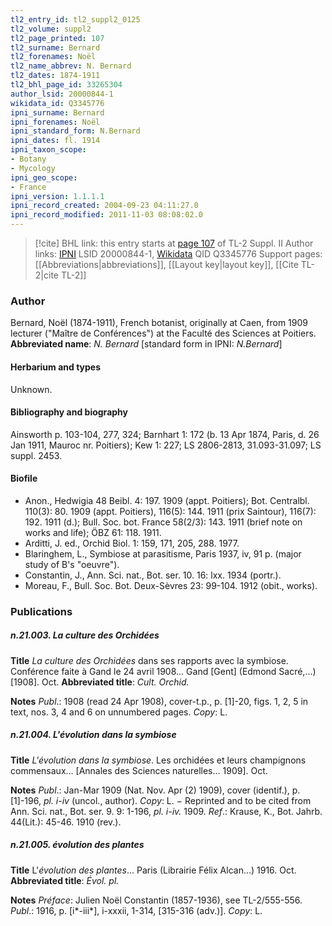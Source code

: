 ```yaml
---
tl2_entry_id: tl2_suppl2_0125
tl2_volume: suppl2
tl2_page_printed: 107
tl2_surname: Bernard
tl2_forenames: Noël
tl2_name_abbrev: N. Bernard
tl2_dates: 1874-1911
tl2_bhl_page_id: 33265304
author_lsid: 20000844-1
wikidata_id: Q3345776
ipni_surname: Bernard
ipni_forenames: Noël
ipni_standard_form: N.Bernard
ipni_dates: fl. 1914
ipni_taxon_scope:
- Botany
- Mycology
ipni_geo_scope:
- France
ipni_version: 1.1.1.1
ipni_record_created: 2004-09-23 04:11:27.0
ipni_record_modified: 2011-11-03 08:08:02.0
---
```


> [!cite] BHL link: this entry starts at [page 107](https://www.biodiversitylibrary.org/page/33265304) of TL-2 Suppl. II
> Author links: [IPNI](https://www.ipni.org/a/20000844-1) LSID 20000844-1, [Wikidata](https://www.wikidata.org/wiki/Q3345776) QID Q3345776
> Support pages: [[Abbreviations|abbreviations]], [[Layout key|layout key]], [[Cite TL-2|cite TL-2]]

### Author

Bernard, Noël (1874-1911), French botanist, originally at Caen, from 1909 lecturer ("Maître de Conférences") at the Faculté des Sciences at Poitiers. 
**Abbreviated name**: *N. Bernard* \[standard form in IPNI: *N.Bernard*\]

#### Herbarium and types

Unknown.

#### Bibliography and biography

Ainsworth p. 103-104, 277, 324; Barnhart 1: 172 (b. 13 Apr 1874, Paris, d. 26 Jan 1911, Mauroc nr. Poitiers); Kew 1: 227; LS 2806-2813, 31.093-31.097; LS suppl. 2453.

#### Biofile

- Anon., Hedwigia 48 Beibl. 4: 197. 1909 (appt. Poitiers); Bot. Centralbl. 110(3): 80. 1909 (appt. Poitiers), 116(5): 144. 1911 (prix Saintour), 116(7): 192. 1911 (d.); Bull. Soc. bot. France 58(2/3): 143. 1911 (brief note on works and life); ÖBZ 61: 118. 1911.
- Arditti, J. ed., Orchid Biol. 1: 159, 171, 205, 288. 1977.
- Blaringhem, L., Symbiose at parasitisme, Paris 1937, iv, 91 p. (major study of B's "oeuvre").
- Constantin, J., Ann. Sci. nat., Bot. ser. 10. 16: lxx. 1934 (portr.).
- Moreau, F., Bull. Soc. Bot. Deux-Sèvres 23: 99-104. 1912 (obit., works).

### Publications

##### n.21.003. La culture des Orchidées

**Title**
*La culture des Orchidées* dans ses rapports avec la symbiose. Conférence faite à Gand le 24 avril 1908... Gand \[Gent\] (Edmond Sacré,...) \[1908\]. Oct.
**Abbreviated title**: *Cult. Orchid.*

**Notes**
*Publ*.: 1908 (read 24 Apr 1908), cover-t.p., p. \[1\]-20, figs. 1, 2, 5 in text, nos. 3, 4 and 6 on unnumbered pages. *Copy*: L.

##### n.21.004. L'évolution dans la symbiose

**Title**
*L'évolution dans la symbiose*. Les orchidées et leurs champignons commensaux... \[Annales des Sciences naturelles... 1909\]. Oct.

**Notes**
*Publ*.: Jan-Mar 1909 (Nat. Nov. Apr (2) 1909), cover (identif.), p. \[1\]-196, *pl. i-iv* (uncol., author). *Copy*: L. − Reprinted and to be cited from Ann. Sci. nat., Bot. ser. 9. 9: 1-196, *pl. i-iv.* 1909.
*Ref*.: Krause, K., Bot. Jahrb. 44(Lit.): 45-46. 1910 (rev.).

##### n.21.005. évolution des plantes

**Title**
L'*évolution des plantes*... Paris (Librairie Félix Alcan...) 1916. Oct.
**Abbreviated title**: *Évol. pl.*

**Notes**
*Préface*: Julien Noël Constantin (1857-1936), see TL-2/555-556.
*Publ*.: 1916, p. \[i\*-iii\*\], i-xxxii, 1-314, \[315-316 (adv.)\]. *Copy*: L.

